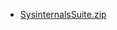 * [SysinternalsSuite.zip](https://sectools.obs.cn-south-1.myhuaweicloud.com/pwk/privilege_escalation/SysinternalsSuite.zip)
